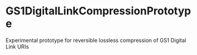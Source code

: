 # GS1DigitalLinkCompressionPrototype
Experimental prototype for reversible lossless compression of GS1 Digital Link URIs
